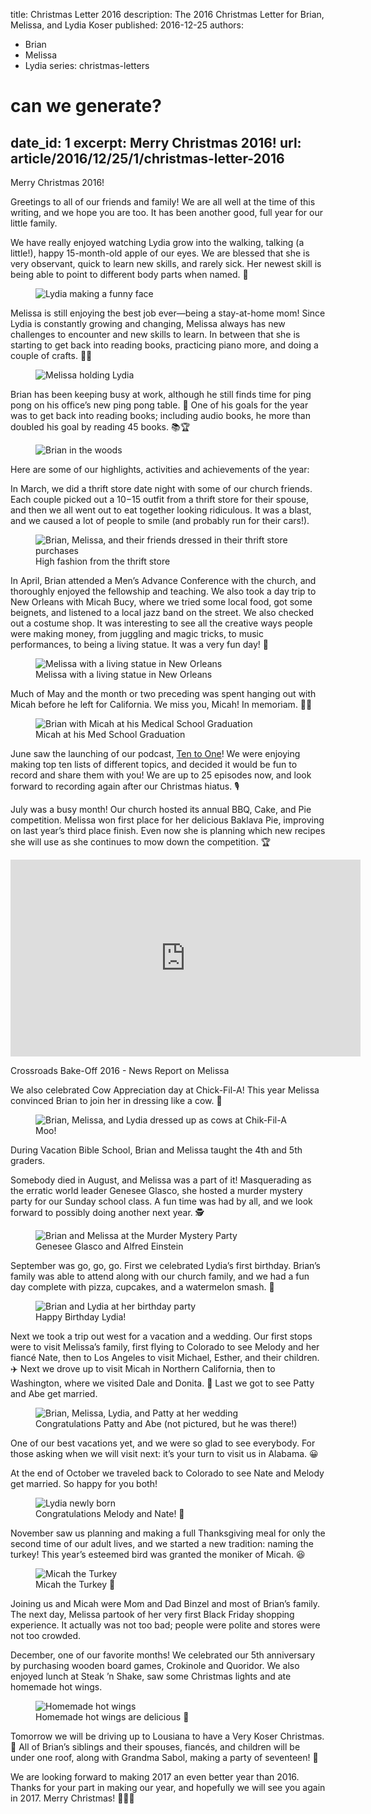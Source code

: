 title: Christmas Letter 2016
description: The 2016 Christmas Letter for Brian, Melissa, and Lydia Koser
published: 2016-12-25
authors:
  - Brian
  - Melissa
  - Lydia
series: christmas-letters

# can we generate?
date_id: 1
excerpt: Merry Christ­mas 2016!
url: article/2016/12/25/1/christmas-letter-2016
---
Merry Christmas 2016!

Greetings to all of our friends and family! We are all well at the time of this writing, and we hope you are too. It has been another good, full year for our little family.

We have really enjoyed watching Lydia grow into the walking, talking (a little!), happy 15-month-old apple of our eyes. We are blessed that she is very observant, quick to learn new skills, and rarely sick. Her newest skill is being able to point to different body parts when named. 👶

<figure>            <img src="https://s3.amazonaws.com/cdn.koser.us/img/journal/2016-12-25-christmas-letter-lydia.jpg" alt="Lydia making a funny face">    </figure>

Melissa is still enjoying the best job ever—being a stay-at-home mom! Since Lydia is constantly growing and changing, Melissa always has new challenges to encounter and new skills to learn. In between that she is starting to get back into reading books, practicing piano more, and doing a couple of crafts. 📗🎹

<figure>            <img src="https://s3.amazonaws.com/cdn.koser.us/img/journal/2016-12-25-christmas-letter-melissa.jpg" alt="Melissa holding Lydia">    </figure>

Brian has been keeping busy at work, although he still finds time for ping pong on his office’s new ping pong table. 🏓 One of his goals for the year was to get back into reading books; including audio books, he more than doubled his goal by reading 45 books. 📚🏆

<figure>            <img src="https://s3.amazonaws.com/cdn.koser.us/img/journal/2016-12-25-christmas-letter-brian.jpg" alt="Brian in the woods">    </figure>

Here are some of our highlights, activities and achievements of the year:

In March, we did a thrift store date night with some of our church friends. Each couple picked out a $10-$15 outfit from a thrift store for their spouse, and then we all went out to eat together looking ridiculous. It was a blast, and we caused a lot of people to smile (and probably run for their cars!).

<figure>            <img src="https://s3.amazonaws.com/cdn.koser.us/img/journal/2016-03-12-thrift-store-date-night.jpg" alt="Brian, Melissa, and their friends dressed in their thrift store purchases">            <figcaption>High fashion from the thrift store</figcaption>    </figure>

In April, Brian attended a Men’s Advance Conference with the church, and thoroughly enjoyed the fellowship and teaching. We also took a day trip to New Orleans with Micah Bucy, where we tried some local food, got some beignets, and listened to a local jazz band on the street. We also checked out a costume shop. It was interesting to see all the creative ways people were making money, from juggling and magic tricks, to music performances, to being a living statue. It was a very fun day! 🎷

<figure>            <img src="https://s3.amazonaws.com/cdn.koser.us/img/journal/2016-04-23-melissa-with-living-statue-in-new-orleans.jpg" alt="Melissa with a living statue in New Orleans">            <figcaption>Melissa with a living statue in New Orleans</figcaption>    </figure>

Much of May and the month or two preceding was spent hanging out with Micah before he left for California. We miss you, Micah! In memoriam. 👨‍⚕️

<figure>            <img src="https://s3.amazonaws.com/cdn.koser.us/img/journal/2016-05-10-micah-graduation.jpg" alt="Brian with Micah at his Medical School Graduation">            <figcaption>Micah at his Med School Graduation</figcaption>    </figure>      

June saw the launching of our podcast, [Ten to One](http://tto.koser.us)! We were enjoying making top ten lists of different topics, and decided it would be fun to record and share them with you! We are up to 25 episodes now, and look forward to recording again after our Christmas hiatus. 🎙

July was a busy month! Our church hosted its annual BBQ, Cake, and Pie competition. Melissa won first place for her delicious Baklava Pie, improving on last year’s third place finish. Even now she is planning which new recipes she will use as she continues to mow down the competition. 🏆

<iframe class="video-embed" width="560" height="315" src="https://www.youtube.com/embed/pNFToAqpqL4" frameborder="0" allowfullscreen=""></iframe>
<p class="video-caption">Crossroads Bake-Off 2016 - News Report on Melissa

We also celebrated Cow Appreciation day at Chick-Fil-A! This year Melissa convinced Brian to join her in dressing like a cow. 🐄

<figure>            <img src="https://s3.amazonaws.com/cdn.koser.us/img/journal/2016-07-12-chik-fil-a-cows.jpg" alt="Brian, Melissa, and Lydia dressed up as cows at Chik-Fil-A">            <figcaption>Moo!</figcaption>    </figure>      <p>During Vacation Bible School, Brian and Melissa taught the 4th and 5th graders.

Somebody died in August, and Melissa was a part of it! Masquerading as the erratic world leader Genesee Glasco, she hosted a murder mystery party for our Sunday school class. A fun time was had by all, and we look forward to possibly doing another next year. 🕵

<figure>            <img src="https://s3.amazonaws.com/cdn.koser.us/img/journal/2016-08-28-murder-mystery.jpg" alt="Brian and Melissa at the Murder Mystery Party">            <figcaption>Genesee Glasco and Alfred Einstein</figcaption>    </figure>

September was go, go, go. First we celebrated Lydia’s first birthday. Brian’s family was able to attend along with our church family, and we had a fun day complete with pizza, cupcakes, and a watermelon smash. 🍉

<figure>            <img src="https://s3.amazonaws.com/cdn.koser.us/img/journal/2016-09-03-lydias-birthday.jpg" alt="Brian and Lydia at her birthday party">            <figcaption>Happy Birthday Lydia!</figcaption>    </figure>

Next we took a trip out west for a vacation and a wedding. Our first stops were to visit Melissa’s family, first flying to Colorado to see Melody and her fiancé Nate, then to Los Angeles to visit Michael, Esther, and their children. ✈️ Next we drove up to visit Micah in Northern California, then to Washington, where we visited Dale and Donita. 🚗 Last we got to see Patty and Abe get married.

<figure>            <img src="https://s3.amazonaws.com/cdn.koser.us/img/journal/2016-09-24-penner-wedding.jpg" alt="Brian, Melissa, Lydia, and Patty at her wedding">            <figcaption>Congratulations Patty and Abe (not pictured, but he was there!)</figcaption>    </figure>

One of our best vacations yet, and we were so glad to see everybody. For those asking when we will visit next: it’s your turn to visit us in Alabama. 😀

At the end of October we traveled back to Colorado to see Nate and Melody get married. So happy for you both!</p>    <figure>            <img src="https://s3.amazonaws.com/cdn.koser.us/img/journal/2016-10-29-melody-wedding.jpg" alt="Lydia newly born">            <figcaption>Congratulations Melody and Nate! 💒</figcaption>    </figure>

November saw us planning and making a full Thanksgiving meal for only the second time of our adult lives, and we started a new tradition: naming the turkey! This year’s esteemed bird was granted the moniker of Micah. 😆

<figure>            <img src="https://s3.amazonaws.com/cdn.koser.us/img/journal/2016-11-24-micah-the-turkey.jpg" alt="Micah the Turkey">            <figcaption>Micah the Turkey 🦃</figcaption>    </figure>

Joining us and Micah were Mom and Dad Binzel and most of Brian’s family. The next day, Melissa partook of her very first Black Friday shopping experience. It actually was not too bad; people were polite and stores were not too crowded.

December, one of our favorite months! We celebrated our 5th anniversary by purchasing wooden board games, Crokinole and Quoridor. We also enjoyed lunch at Steak ’n Shake, saw some Christmas lights and ate homemade hot wings.

<figure>            <img src="https://s3.amazonaws.com/cdn.koser.us/img/journal/2016-12-10-homemade-hot-wings.jpg" alt="Homemade hot wings">            <figcaption>Homemade hot wings are delicious 🍗</figcaption>    </figure>

Tomorrow we will be driving up to Lousiana to have a Very Koser Christmas. 🎄 All of Brian’s siblings and their spouses, fiancés, and children will be under one roof, along with Grandma Sabol, making a party of seventeen! 🎉

We are looking forward to making 2017 an even better year than 2016. Thanks for your part in making our year, and hopefully we will see you again in 2017. Merry Christmas! 👨‍👩‍👧